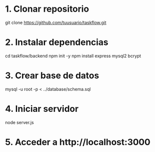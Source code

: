 # 1. Clonar repositorio
git clone https://github.com/tuusuario/taskflow.git

# 2. Instalar dependencias
cd taskflow/backend
npm init -y
npm install express mysql2 bcrypt

# 3. Crear base de datos
mysql -u root -p < ../database/schema.sql

# 4. Iniciar servidor
node server.js

# 5. Acceder a http://localhost:3000